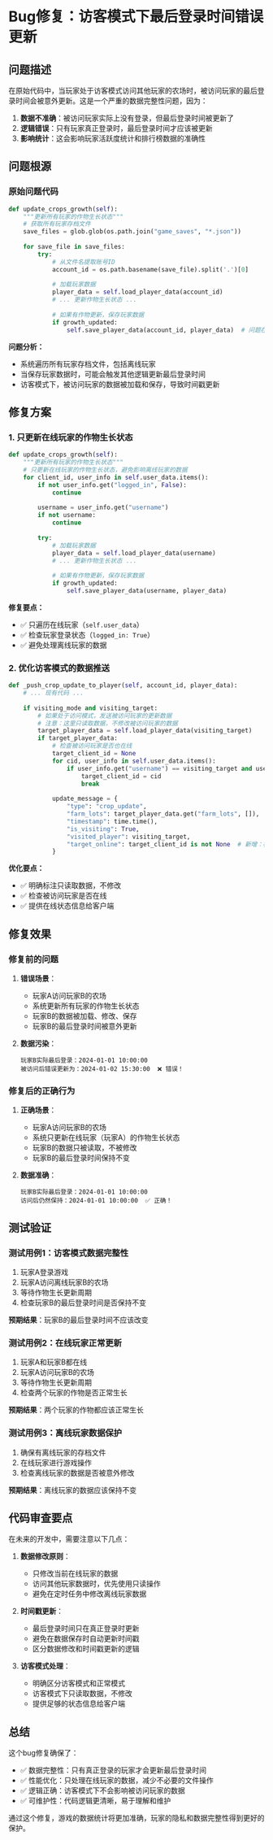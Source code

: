 # Bug修复：访客模式下最后登录时间错误更新

## 问题描述

在原始代码中，当玩家处于访客模式访问其他玩家的农场时，被访问玩家的最后登录时间会被意外更新。这是一个严重的数据完整性问题，因为：

1. **数据不准确**：被访问玩家实际上没有登录，但最后登录时间被更新了
2. **逻辑错误**：只有玩家真正登录时，最后登录时间才应该被更新
3. **影响统计**：这会影响玩家活跃度统计和排行榜数据的准确性

## 问题根源

### 原始问题代码

```python
def update_crops_growth(self):
    """更新所有玩家的作物生长状态"""
    # 获取所有玩家存档文件
    save_files = glob.glob(os.path.join("game_saves", "*.json"))
    
    for save_file in save_files:
        try:
            # 从文件名提取账号ID
            account_id = os.path.basename(save_file).split('.')[0]
            
            # 加载玩家数据
            player_data = self.load_player_data(account_id)
            # ... 更新作物生长状态 ...
            
            # 如果有作物更新，保存玩家数据
            if growth_updated:
                self.save_player_data(account_id, player_data)  # 问题在这里！
```

**问题分析：**
- 系统遍历所有玩家存档文件，包括离线玩家
- 当保存玩家数据时，可能会触发其他逻辑更新最后登录时间
- 访客模式下，被访问玩家的数据被加载和保存，导致时间戳更新

## 修复方案

### 1. 只更新在线玩家的作物生长状态

```python
def update_crops_growth(self):
    """更新所有玩家的作物生长状态"""
    # 只更新在线玩家的作物生长状态，避免影响离线玩家的数据
    for client_id, user_info in self.user_data.items():
        if not user_info.get("logged_in", False):
            continue
            
        username = user_info.get("username")
        if not username:
            continue
            
        try:
            # 加载玩家数据
            player_data = self.load_player_data(username)
            # ... 更新作物生长状态 ...
            
            # 如果有作物更新，保存玩家数据
            if growth_updated:
                self.save_player_data(username, player_data)
```

**修复要点：**
- ✅ 只遍历在线玩家（`self.user_data`）
- ✅ 检查玩家登录状态（`logged_in: True`）
- ✅ 避免处理离线玩家的数据

### 2. 优化访客模式的数据推送

```python
def _push_crop_update_to_player(self, account_id, player_data):
    # ... 现有代码 ...
    
    if visiting_mode and visiting_target:
        # 如果处于访问模式，发送被访问玩家的更新数据
        # 注意：这里只读取数据，不修改被访问玩家的数据
        target_player_data = self.load_player_data(visiting_target)
        if target_player_data:
            # 检查被访问玩家是否也在线
            target_client_id = None
            for cid, user_info in self.user_data.items():
                if user_info.get("username") == visiting_target and user_info.get("logged_in", False):
                    target_client_id = cid
                    break
            
            update_message = {
                "type": "crop_update",
                "farm_lots": target_player_data.get("farm_lots", []),
                "timestamp": time.time(),
                "is_visiting": True,
                "visited_player": visiting_target,
                "target_online": target_client_id is not None  # 新增：标记被访问玩家是否在线
            }
```

**优化要点：**
- ✅ 明确标注只读取数据，不修改
- ✅ 检查被访问玩家是否在线
- ✅ 提供在线状态信息给客户端

## 修复效果

### 修复前的问题
1. **错误场景**：
   - 玩家A访问玩家B的农场
   - 系统更新所有玩家的作物生长状态
   - 玩家B的数据被加载、修改、保存
   - 玩家B的最后登录时间被意外更新

2. **数据污染**：
   ```
   玩家B实际最后登录：2024-01-01 10:00:00
   被访问后错误更新为：2024-01-02 15:30:00  ❌ 错误！
   ```

### 修复后的正确行为
1. **正确场景**：
   - 玩家A访问玩家B的农场
   - 系统只更新在线玩家（玩家A）的作物生长状态
   - 玩家B的数据只被读取，不被修改
   - 玩家B的最后登录时间保持不变

2. **数据准确**：
   ```
   玩家B实际最后登录：2024-01-01 10:00:00
   访问后仍然保持：2024-01-01 10:00:00  ✅ 正确！
   ```

## 测试验证

### 测试用例1：访客模式数据完整性
1. 玩家A登录游戏
2. 玩家A访问离线玩家B的农场
3. 等待作物生长更新周期
4. 检查玩家B的最后登录时间是否保持不变

**预期结果**：玩家B的最后登录时间不应该改变

### 测试用例2：在线玩家正常更新
1. 玩家A和玩家B都在线
2. 玩家A访问玩家B的农场
3. 等待作物生长更新周期
4. 检查两个玩家的作物是否正常生长

**预期结果**：两个玩家的作物都应该正常生长

### 测试用例3：离线玩家数据保护
1. 确保有离线玩家的存档文件
2. 在线玩家进行游戏操作
3. 检查离线玩家的数据是否被意外修改

**预期结果**：离线玩家的数据应该保持不变

## 代码审查要点

在未来的开发中，需要注意以下几点：

1. **数据修改原则**：
   - 只修改当前在线玩家的数据
   - 访问其他玩家数据时，优先使用只读操作
   - 避免在定时任务中修改离线玩家数据

2. **时间戳更新**：
   - 最后登录时间只在真正登录时更新
   - 避免在数据保存时自动更新时间戳
   - 区分数据修改和时间戳更新的逻辑

3. **访客模式处理**：
   - 明确区分访客模式和正常模式
   - 访客模式下只读取数据，不修改
   - 提供足够的状态信息给客户端

## 总结

这个bug修复确保了：
- ✅ 数据完整性：只有真正登录的玩家才会更新最后登录时间
- ✅ 性能优化：只处理在线玩家的数据，减少不必要的文件操作
- ✅ 逻辑正确：访客模式下不会影响被访问玩家的数据
- ✅ 可维护性：代码逻辑更清晰，易于理解和维护

通过这个修复，游戏的数据统计将更加准确，玩家的隐私和数据完整性得到更好的保护。 